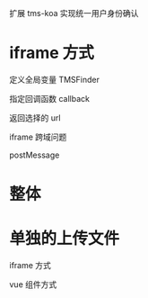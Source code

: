 扩展 tms-koa 实现统一用户身份确认

# iframe 方式

定义全局变量 TMSFinder

指定回调函数 callback

返回选择的 url

iframe 跨域问题

postMessage

# 整体

# 单独的上传文件

iframe 方式

vue 组件方式
